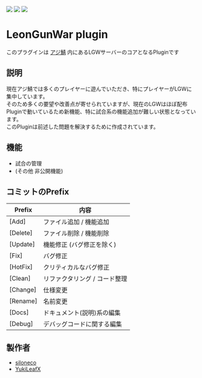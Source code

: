 [![](https://github.com/AzisabaNetwork/LeonGunWar/workflows/Maven/badge.svg)](https://github.com/AzisabaNetwork/LeonGunWar/actions?query=workflow%3AMaven)
[![](https://badgen.net/twitter/follow/AzisabaNetwork/?icon=twitter)](https://twitter.com/AzisabaNetwork)
[![](https://discordapp.com/api/guilds/357134045328572418/widget.png)](https://discord.gg/seheC2W)

# LeonGunWar plugin
このプラグインは [アジ鯖](https://azisaba.net) 内にあるLGWサーバーのコアとなるPluginです

## 説明
現在アジ鯖では多くのプレイヤーに遊んでいただき、特にプレイヤーがLGWに集中しています。</br>
そのため多くの要望や改善点が寄せられていますが、現在のLGWはほぼ配布Pluginで動いているため新機能、特に試合系の機能追加が難しい状態となっています。</br>
このPluginは前述した問題を解決するために作成されています。

## 機能
* 試合の管理
* (その他 非公開機能)

## コミットのPrefix
|Prefix   |内容     |
|---------|--------|
|[Add]    |ファイル追加 / 機能追加|
|[Delete] | ファイル削除 / 機能削除|
|[Update] | 機能修正 (バグ修正を除く)|
|[Fix]    |バグ修正|
|[HotFix] |クリティカルなバグ修正|
|[Clean]  |リファクタリング / コード整理|
|[Change] | 仕様変更|
|[Rename] | 名前変更|
|[Docs] | ドキュメント(説明)系の編集|
|[Debug] | デバッグコードに関する編集 |

## 製作者

* [siloneco](https://github.com/siloneco)
* [YukiLeafX](https://github.com/YukiLeafX)
